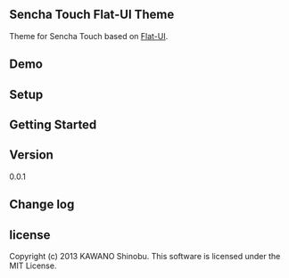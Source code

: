 ## Sencha Touch Flat-UI Theme

Theme for Sencha Touch based on [Flat-UI](http://designmodo.com/demo/flat-ui/).

## Demo

## Setup

## Getting Started

## Version

0.0.1

## Change log

## license

Copyright (c) 2013 KAWANO Shinobu. This software is licensed under the MIT License.
